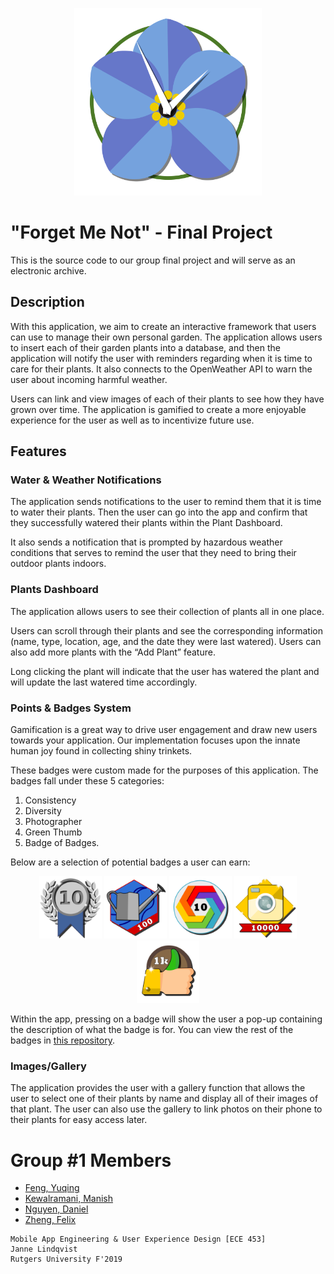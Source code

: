 <p align="center">
<img src="forget_me_not.png" height="300">
</p>

# "Forget Me Not" - Final Project
This is the source code to our group final project and will serve as an electronic archive.

## Description
With this application, we aim to create an interactive framework that users can use to manage their own personal garden. The application allows users to insert each of their garden plants into a database, and then the application will notify the user with reminders regarding when it is time to care for their plants. It also connects to the OpenWeather API to warn the user about incoming harmful weather. 

Users can link and view images of each of their plants to see how they have grown over time. The application is gamified to create a more enjoyable experience for the user as well as to incentivize future use.

## Features
### Water & Weather Notifications
The application sends notifications to the user to remind them that it is time to water their plants. Then the user can go into the app and confirm that they successfully watered their plants within the Plant Dashboard.

It also sends a notification that is prompted by hazardous weather conditions that serves to remind the user that they need to bring their outdoor plants indoors.

### Plants Dashboard
The application allows users to see their collection of plants all in one place.

Users can scroll through their plants and see the corresponding information (name, type, location, age, and the date they were last watered). Users can also add more plants with the “Add Plant” feature.

Long clicking the plant will indicate that the user has watered the plant and will update the last watered time accordingly.


### Points & Badges System
Gamification is a great way to drive user engagement and draw new users towards your application. Our implementation focuses upon the innate human joy found in collecting shiny trinkets.

These badges were custom made for the purposes of this application. The badges fall under these 5 categories: 
1. Consistency
2. Diversity
3. Photographer
4. Green Thumb
5. Badge of Badges.


Below are a selection of potential badges a user can earn:
<p align="center">
<img src="https://github.com/MobileAppEngg-Group1-Fall2019/Badges/blob/master/badgeOfBadges_10.png" height="100">
<img src="https://github.com/MobileAppEngg-Group1-Fall2019/Badges/blob/master/consistency_100.png" height="100">
<img src="https://github.com/MobileAppEngg-Group1-Fall2019/Badges/blob/master/diversity_10.png" height="100">
<img src="https://github.com/MobileAppEngg-Group1-Fall2019/Badges/blob/master/photographer_10000.png" height="100">
<img src="https://github.com/MobileAppEngg-Group1-Fall2019/Badges/blob/master/greenThumb_1000.png" height="100">
</p>

Within the app, pressing on a badge will show the user a pop-up containing the description of what the badge is for.
You can view the rest of the badges in [this repository](https://github.com/MobileAppEngg-Group1-Fall2019/Badges).


### Images/Gallery
The application provides the user with a gallery function that allows the user to select one of their plants by name and display all of their images of that plant. The user can also use the gallery to link photos on their phone to their plants for easy access later.

# Group #1 Members

- [Feng, Yuqing](https://github.com/sunnyfeng)
- [Kewalramani, Manish](https://github.com/muhneesh)
- [Nguyen, Daniel](https://github.com/DanNguyen-CE)
- [Zheng, Felix](https://github.com/fezheng397)

```
Mobile App Engineering & User Experience Design [ECE 453]  
Janne Lindqvist
Rutgers University F'2019
```

